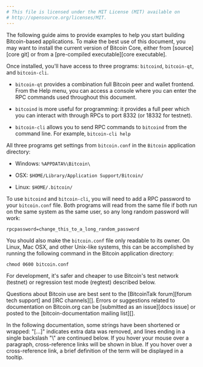 ```yaml
---
# This file is licensed under the MIT License (MIT) available on
# http://opensource.org/licenses/MIT.
---
```


The following guide aims to provide examples to help you start
building Bitcoin-based applications. To make the best use of this document,
you may want to install the current version of Bitcoin Core, either from
[source][core git] or from a [pre-compiled executable][core executable].

Once installed, you'll have access to three programs: `bitcoind`,
`bitcoin-qt`, and `bitcoin-cli`.

* `bitcoin-qt` provides a combination full Bitcoin peer and wallet
  frontend. From the Help menu, you can access a console where you can
  enter the RPC commands used throughout this document.

* `bitcoind` is more useful for programming: it provides a full peer
  which you can interact with through RPCs to port 8332 (or 18332
  for testnet).

* `bitcoin-cli` allows you to send RPC commands to `bitcoind` from the
  command line.  For example, `bitcoin-cli help`

All three programs get settings from `bitcoin.conf` in the `Bitcoin`
application directory:

* Windows: `%APPDATA%\Bitcoin\`

* OSX: `$HOME/Library/Application Support/Bitcoin/`

* Linux: `$HOME/.bitcoin/`

To use `bitcoind` and `bitcoin-cli`, you will need to add a RPC password
to your `bitcoin.conf` file. Both programs will read from the same file
if both run on the same system as the same user, so any long random
password will work:

~~~
rpcpassword=change_this_to_a_long_random_password
~~~~

You should also make the `bitcoin.conf` file only readable to its
owner.  On Linux, Mac OSX, and other Unix-like systems, this can be
accomplished by running the following command in the Bitcoin application
directory:

~~~
chmod 0600 bitcoin.conf
~~~

For development, it's safer and cheaper to use Bitcoin's test network (testnet)
or regression test mode (regtest) described below.

Questions about Bitcoin use are best sent to the [BitcoinTalk forum][forum
tech support] and [IRC channels][]. Errors or suggestions related to
documentation on Bitcoin.org can be [submitted as an issue][docs issue]
or posted to the [bitcoin-documentation mailing list][].

In the following documentation, some strings have been shortened or wrapped: "[...]"
indicates extra data was removed, and lines ending in a single backslash "\\"
are continued below. If you hover your mouse over a paragraph, cross-reference
links will be shown in blue.  If you hover over a cross-reference link, a brief
definition of the term will be displayed in a tooltip.

